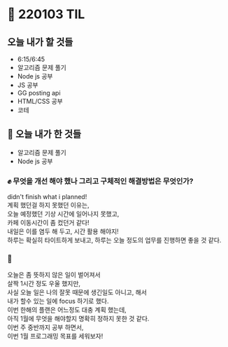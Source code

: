 # :rocket: 220103 TIL

## 오늘 내가 할 것들

- 6:15/6:45
- 알고리즘 문제 풀기
- Node js 공부
- JS 공부
- GG posting api
- HTML/CSS 공부
- 코테

## :seedling: 오늘 내가 한 것들

- 알고리즘 문제 풀기
- Node js 공부

### :fist: 무엇을 개선 해야 했나 그리고 구체적인 해결방법은 무엇인가?

didn't finish what i planned!  
계획 했던걸 하지 못했던 이유는,  
오늘 예정했던 기상 시간에 일어나지 못했고,  
카페 이동시간이 좀 컸던거 같다!  
내일은 이를 염두 해 두고, 시간 활용 해야지!  
하루는 확실히 타이트하게 보내고, 하루는 오늘 정도의 업무를 진행하면 좋을 것 같다.

### :muscle:

오늘은 좀 뜻하지 않은 일이 벌어져서  
살짝 1시간 정도 우울 했지만,  
사실 오늘 일은 나의 잘못 때문에 생긴일도 아니고, 해서  
내가 할수 있는 일에 focus 하기로 했다.  
이번 한해의 플랜은 어느정도 대충 계획 했는데,  
아직 1월에 무엇을 해야할지 명확히 정하지 못한 것 같다.  
이번 주 중반까지 공부 하면서,  
이번 1월 프로그래밍 목표를 세워보자!
